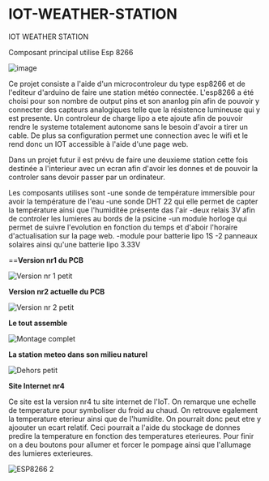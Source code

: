 # IOT-WEATHER-STATION
IOT WEATHER STATION

Composant principal utilise
Esp 8266

![image](https://user-images.githubusercontent.com/100481752/163039460-736955d9-84e9-4e3e-8c3a-0fb7a97b7b88.png)

Ce projet consiste a l'aide d'un microcontroleur du type esp8266 et de l'editeur d'arduino de faire une station météo connectée.
L'esp8266 a été choisi pour son nombre de output pins et son ananlog pin afin de pouvoir y connecter des capteurs analogiques telle que la résistence lumineuse qui y est presente.
Un controleur de charge lipo a ete ajoute afin de pouvoir rendre le systeme totalement autonome sans le besoin d'avoir a tirer un cable.
De plus sa configuration permet une connection avec le wifi et le rend donc un IOT accessible à l'aide d'une page web.

Dans un projet futur il est prévu de faire une deuxieme station cette fois destinée a l'interieur avec un ecran afin d'avoir les donnes et de pouvoir la controler sans devoir passer par un ordinateur.

Les composants utilises sont
-une sonde de température immersible pour avoir la température de l'eau 
-une sonde DHT 22 qui elle permet de capter la température ainsi que l'humiditée présente das l'air
-deux relais 3V afin de controler les lumieres au bords de la psicine 
-un module horloge qui permet de suivre l'evolution en fonction du temps et d'aboir l'horaire d'actualisation sur la page web.
-module pour batterie lipo 1S
-2 panneaux solaires ainsi qu'une batterie lipo 3.33V

==**Version nr1 du PCB**

![Version nr 1 petit](https://user-images.githubusercontent.com/100481752/164914854-03cd3560-35c2-4889-9d1a-6df03ef7ed36.jpg)

**Version nr2 actuelle du PCB**

![Version nr 2 petit](https://user-images.githubusercontent.com/100481752/164914864-561802e5-a83b-4984-b4ef-683b4d0e7c1b.jpg)

**Le tout assemble**

![Montage complet](https://user-images.githubusercontent.com/100481752/164914679-70ed3c28-faa0-4327-bbeb-ed4bfe7086b9.jpg)


**La station meteo dans son milieu naturel**

![Dehors petit](https://user-images.githubusercontent.com/100481752/164914614-a89cea1f-6970-45ec-8343-6f6a54fde1cf.jpg)



**Site Internet nr4**

Ce site est la version nr4 tu site internet de l'IoT. On remarque une echelle de temperature pour symboliser du froid au chaud.
On retrouve egalement la temperature eterieur ainsi que de l'humidite. On pourrait donc peut etre y ajoouter un ecart relatif. Ceci pourrait a l'aide du stockage de donnes predire la temperature en fonction des temperatures eterieures. Pour finir on a deu boutons pour allumer et forcer le pompage ainsi que l'allumage des lumieres exterieures. 

![ESP8266 2](https://user-images.githubusercontent.com/100481752/163677844-519bb92c-438b-40aa-b267-ea73e048722a.png)

